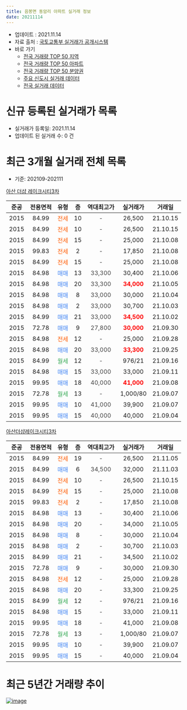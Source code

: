 ```yaml
---
title: 음봉면 동암리 아파트 실거래 정보
date: 20211114
---
```


* 업데이트 : 2021.11.14
* 자료 출처 : [국토교통부 실거래가 공개시스템](http://rt.molit.go.kr)
* 바로 가기
    * [전국 거래량 TOP 50 지역](https://apt-info.github.io/apt-trade-info/tr)
    * [전국 거래량 TOP 50 아파트](https://apt-info.github.io/apt-trade-info/ta)
    * [전국 거래량 TOP 50 분양권](https://apt-info.github.io/apt-trade-info/tb)
    * [주요 신도시 실거래 데이터](https://apt-info.github.io/apt-trade-info/newtown)
    * [전국 실거래 데이터](https://apt-info.github.io/apt-trade-info/all)



<script async src="https://pagead2.googlesyndication.com/pagead/js/adsbygoogle.js"></script>
<!-- 기본광고 -->
<ins class="adsbygoogle"
     style="display:block"
     data-ad-client="ca-pub-1142216861245946"
     data-ad-slot="4805727019"
     data-ad-format="auto"
     data-full-width-responsive="true"></ins>
<script>
     (adsbygoogle = window.adsbygoogle || []).push({});
</script>


# 신규 등록된 실거래가 목록

* 실거래가 등록일: 2021.11.14
* 업데이트 된 실거래 수: 0 건




<script async src="https://pagead2.googlesyndication.com/pagead/js/adsbygoogle.js"></script>
<!-- 기본광고 -->
<ins class="adsbygoogle"
     style="display:block"
     data-ad-client="ca-pub-1142216861245946"
     data-ad-slot="4805727019"
     data-ad-format="auto"
     data-full-width-responsive="true"></ins>
<script>
     (adsbygoogle = window.adsbygoogle || []).push({});
</script>


# 최근 3개월 실거래 전체 목록
* 기준: 202109-202111


[아산 더샵 레이크시티3차](https://search.naver.com/search.naver?query=%EC%95%84%EC%82%B0+%EB%8D%94%EC%83%B5+%EB%A0%88%EC%9D%B4%ED%81%AC%EC%8B%9C%ED%8B%B03%EC%B0%A8)

|준공|전용면적|유형|층|역대최고가|실거래가|거래일|
|:---:|:---:|:---:|:---:|:---:|:---:|:---:|
|2015|84.99|<span style="color:#FF5A00">전세</span>|10|<span style="color:#444444">-</span>|26,500|21.10.15|
|2015|84.99|<span style="color:#FF5A00">전세</span>|10|<span style="color:#444444">-</span>|26,500|21.10.15|
|2015|84.99|<span style="color:#FF5A00">전세</span>|15|<span style="color:#444444">-</span>|25,000|21.10.08|
|2015|99.83|<span style="color:#FF5A00">전세</span>|2|<span style="color:#444444">-</span>|17,850|21.10.08|
|2015|84.99|<span style="color:#FF5A00">전세</span>|15|<span style="color:#444444">-</span>|25,000|21.10.08|
|2015|84.98|<span style="color:#4285F3">매매</span>|13|<span style="color:#444444">33,300</span>|30,400|21.10.06|
|2015|84.98|<span style="color:#4285F3">매매</span>|20|<span style="color:#444444">33,300</span>|<b><span style="color:#FF0000">34,000</span></b>|21.10.05|
|2015|84.98|<span style="color:#4285F3">매매</span>|8|<span style="color:#444444">33,000</span>|30,000|21.10.04|
|2015|84.98|<span style="color:#4285F3">매매</span>|2|<span style="color:#444444">33,000</span>|30,700|21.10.03|
|2015|84.99|<span style="color:#4285F3">매매</span>|21|<span style="color:#444444">33,000</span>|<b><span style="color:#FF0000">34,500</span></b>|21.10.02|
|2015|72.78|<span style="color:#4285F3">매매</span>|9|<span style="color:#444444">27,800</span>|<b><span style="color:#FF0000">30,000</span></b>|21.09.30|
|2015|84.98|<span style="color:#FF5A00">전세</span>|12|<span style="color:#444444">-</span>|25,000|21.09.28|
|2015|84.98|<span style="color:#4285F3">매매</span>|20|<span style="color:#444444">33,000</span>|<b><span style="color:#FF0000">33,300</span></b>|21.09.25|
|2015|84.99|<span style="color:#34A853">월세</span>|12|<span style="color:#444444">-</span>|976/21|21.09.16|
|2015|84.98|<span style="color:#4285F3">매매</span>|15|<span style="color:#444444">33,000</span>|33,000|21.09.11|
|2015|99.95|<span style="color:#4285F3">매매</span>|18|<span style="color:#444444">40,000</span>|<b><span style="color:#FF0000">41,000</span></b>|21.09.08|
|2015|72.78|<span style="color:#34A853">월세</span>|13|<span style="color:#444444">-</span>|1,000/80|21.09.07|
|2015|99.95|<span style="color:#4285F3">매매</span>|10|<span style="color:#444444">41,000</span>|39,900|21.09.07|
|2015|99.95|<span style="color:#4285F3">매매</span>|15|<span style="color:#444444">40,000</span>|40,000|21.09.04|

[아산더샵레이크시티3차](https://search.naver.com/search.naver?query=%EC%95%84%EC%82%B0%EB%8D%94%EC%83%B5%EB%A0%88%EC%9D%B4%ED%81%AC%EC%8B%9C%ED%8B%B03%EC%B0%A8)

|준공|전용면적|유형|층|역대최고가|실거래가|거래일|
|:---:|:---:|:---:|:---:|:---:|:---:|:---:|
|2015|84.99|<span style="color:#FF5A00">전세</span>|19|<span style="color:#444444">-</span>|26,500|21.11.05|
|2015|84.99|<span style="color:#4285F3">매매</span>|6|<span style="color:#444444">34,500</span>|32,000|21.11.03|
|2015|84.99|<span style="color:#FF5A00">전세</span>|10|<span style="color:#444444">-</span>|26,500|21.10.15|
|2015|84.99|<span style="color:#FF5A00">전세</span>|15|<span style="color:#444444">-</span>|25,000|21.10.08|
|2015|99.83|<span style="color:#FF5A00">전세</span>|2|<span style="color:#444444">-</span>|17,850|21.10.08|
|2015|84.98|<span style="color:#4285F3">매매</span>|13|<span style="color:#444444">-</span>|30,400|21.10.06|
|2015|84.98|<span style="color:#4285F3">매매</span>|20|<span style="color:#444444">-</span>|34,000|21.10.05|
|2015|84.98|<span style="color:#4285F3">매매</span>|8|<span style="color:#444444">-</span>|30,000|21.10.04|
|2015|84.98|<span style="color:#4285F3">매매</span>|2|<span style="color:#444444">-</span>|30,700|21.10.03|
|2015|84.99|<span style="color:#4285F3">매매</span>|21|<span style="color:#444444">-</span>|34,500|21.10.02|
|2015|72.78|<span style="color:#4285F3">매매</span>|9|<span style="color:#444444">-</span>|30,000|21.09.30|
|2015|84.98|<span style="color:#FF5A00">전세</span>|12|<span style="color:#444444">-</span>|25,000|21.09.28|
|2015|84.98|<span style="color:#4285F3">매매</span>|20|<span style="color:#444444">-</span>|33,300|21.09.25|
|2015|84.99|<span style="color:#34A853">월세</span>|12|<span style="color:#444444">-</span>|976/21|21.09.16|
|2015|84.98|<span style="color:#4285F3">매매</span>|15|<span style="color:#444444">-</span>|33,000|21.09.11|
|2015|99.95|<span style="color:#4285F3">매매</span>|18|<span style="color:#444444">-</span>|41,000|21.09.08|
|2015|72.78|<span style="color:#34A853">월세</span>|13|<span style="color:#444444">-</span>|1,000/80|21.09.07|
|2015|99.95|<span style="color:#4285F3">매매</span>|10|<span style="color:#444444">-</span>|39,900|21.09.07|
|2015|99.95|<span style="color:#4285F3">매매</span>|15|<span style="color:#444444">-</span>|40,000|21.09.04|



<script async src="https://pagead2.googlesyndication.com/pagead/js/adsbygoogle.js"></script>
<!-- 기본광고 -->
<ins class="adsbygoogle"
     style="display:block"
     data-ad-client="ca-pub-1142216861245946"
     data-ad-slot="4805727019"
     data-ad-format="auto"
     data-full-width-responsive="true"></ins>
<script>
     (adsbygoogle = window.adsbygoogle || []).push({});
</script>


# 최근 5년간 거래량 추이


<div style="width:100%;">
    <canvas id="deal_progress" height="200"></canvas>
</div>

<script>
new Chart(document.getElementById("deal_progress"), {
    type: 'line',
    data: {
        labels: ['16.01','16.02','16.03','16.04','16.05','16.06','16.07','16.08','16.09','16.10','16.11','16.12','17.01','17.02','17.03','17.04','17.05','17.06','17.07','17.08','17.09','17.10','17.11','17.12','18.01','18.02','18.03','18.04','18.05','18.06','18.07','18.08','18.09','18.10','18.11','18.12','19.01','19.02','19.03','19.04','19.05','19.06','19.07','19.08','19.09','19.10','19.11','19.12','20.01','20.02','20.03','20.04','20.05','20.06','20.07','20.08','20.09','20.10','20.11','20.12','21.01','21.02','21.03','21.04','21.05','21.06','21.07','21.08','21.09','21.10','21.11'],
        datasets: [{
            label: '매매/분양권',
            data: [37,18,28,15,7,8,2,6,1,3,1,1,4,4,2,3,0,3,7,6,5,4,7,3,5,5,3,4,4,2,0,1,5,3,5,1,2,7,6,2,4,6,7,4,6,9,28,36,11,5,4,6,8,16,17,8,9,14,18,40,14,6,7,2,6,10,13,0,12,10,1],
            borderColor: "rgba(66, 133, 243, 1)",
            backgroundColor: "rgba(66, 133, 243, 0.05)",
            borderWidth: 1,
            pointRadius: 0,
            fill: false,
            lineTension: 0
        },{
            label: '전/월세',
            data: [23,17,20,5,3,0,0,1,0,0,1,5,1,3,0,2,3,0,5,1,1,2,2,12,10,9,5,1,2,1,4,2,1,4,2,2,3,6,3,5,3,1,1,2,1,4,2,10,12,10,7,8,5,4,8,6,4,5,3,12,9,2,6,3,5,2,14,7,6,8,1],
            borderColor: "rgba(255, 90, 0, 1)",
            backgroundColor: "rgba(255, 90, 0, 0.05)",
            borderWidth: 1,
            pointRadius: 0,
            fill: false,
            lineTension: 0
        },{
            label: '합계',
            data: [60,35,48,20,10,8,2,7,1,3,2,6,5,7,2,5,3,3,12,7,6,6,9,15,15,14,8,5,6,3,4,3,6,7,7,3,5,13,9,7,7,7,8,6,7,13,30,46,23,15,11,14,13,20,25,14,13,19,21,52,23,8,13,5,11,12,27,7,18,18,2],
            borderColor: "rgba(0, 0, 0, 1)",
            backgroundColor: "rgba(0, 0, 0, 0.03)",
            borderWidth: 0.1,
            pointRadius: 0,
            fill: true,
            lineTension: 0
        }
        ]
    },
    options: {
        responsive: true,
        title: {
            display: false
        },
        tooltips: {
            mode: 'index',
            intersect: false
        },
        hover: {
            mode: 'nearest',
            intersect: true
        },
        scales: {
            xAxes: [{
                display: true,
                scaleLabel: {
                    display: true,
                    labelString: '년/월'
                }
            }],
            yAxes: [{
                display: true,
                ticks: {
                    suggestedMin: 0,
                },
                scaleLabel: {
                    display: true,
                    labelString: '실거래 수'
                }
            }]
        }
    }
});

</script>


[![image](https://apt-info.github.io/images/2020-01-03-apt-trade-info/1024x500.png)](https://play.google.com/store/apps/details?id=com.aptinfo.apttradeinfo)

